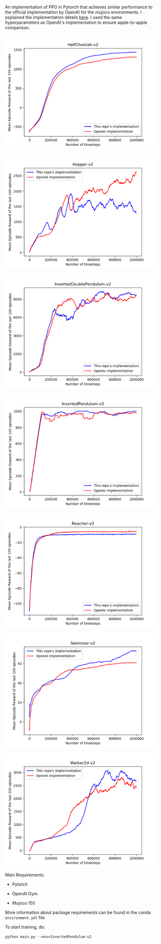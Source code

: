 An implementation of PPO in Pytorch that achieves similar performance to the official implementation by OpenAI for the mujoco environments. I explained the implementation details [here](https://drive.google.com/file/d/1mjLKiPya9qSH9WuIO769fFGxgaTZT_qK/view?usp=sharing). I used the same hyperparameters as OpenAI's implementation to ensure apple-to-apple comparison.

![](https://github.com/quanvuong/pytorch_ppo_mujoco/blob/master/images/Comparison_for_HalfCheetah-v2.png)

![](https://github.com/quanvuong/pytorch_ppo_mujoco/blob/master/images/Comparison_for_Hopper-v2.png)

![](https://github.com/quanvuong/pytorch_ppo_mujoco/blob/master/images/Comparison_for_InvertedDoublePendulum-v2.png)

![](https://github.com/quanvuong/pytorch_ppo_mujoco/blob/master/images/Comparison_for_InvertedPendulum-v2.png)

![](https://github.com/quanvuong/pytorch_ppo_mujoco/blob/master/images/Comparison_for_Reacher-v2.png)

![](https://github.com/quanvuong/pytorch_ppo_mujoco/blob/master/images/Comparison_for_Swimmer-v2.png)

![](https://github.com/quanvuong/pytorch_ppo_mujoco/blob/master/images/Comparison_for_Walker2d-v2.png)

Main Requirements:

- Pytorch

- OpenAI Gym

- Mujoco 150

More information about package requirements can be found in the conda `environment.yml` file

To start training, do:

`python main.py --env=InvertedPendulum-v2`
